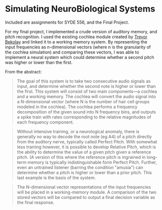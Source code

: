 # Simulating NeuroBiological Systems

Included are assignments for SYDE 556, and the Final Project.

For my final project, I implemented a crude version of auditory memory, and pitch recognition. I used the existing cochlea module created by [Trevor Bekolay](https://github.com/tbekolay) and linked it to a working memory system. By representing the input frequencies as n-dimensional vectors (where n is the granularity of the cochlea simulation) and comparing these vectors, I was able to implement a neural system which could determine whether a second pitch was higher or lower than the first.

From the abstract:

> The goal of this system is to take two consecutive audio signals as input, and determine whether the second note is higher or lower than the first. This system will consist of two main components—a cochlea and a working memory. The cochlea will convert the audio signal into a N-dimensional vector (where N is the number of hair cell groups modeled in the cochlea). The cochlea performs a frequency decomposition of the given sound into N frequency bins, and outputs a spike train with rates corresponding to the relative magnitudes of each frequency component.

> Without intensive training, or a neurological anomaly, there is generally no way to decode the root note (eg A4) of a pitch directly from the auditory nerve, typically called Perfect Pitch. With somewhat less training however, it is possible to develop Relative Pitch, which is the ability to determine the value of a given pitch given a reference pitch. (A version of this where the reference pitch is ingrained in long-term memory is typically indistinguishable form Perfect Pitch. Further, even an untrained listener (barring the condition "amusia") can determine whether a pitch is higher or lower than a prior pitch. This last example is the basis of the system.

> The N-dimensional vector representations of the input frequencies will be placed in a working-memory module. A comparison of the two stored vectors will be compared to output a final decision variable as the final response.
